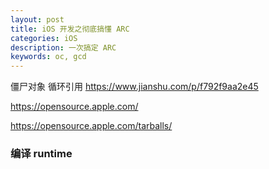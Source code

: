 ```yaml
---
layout: post
title: iOS 开发之彻底搞懂 ARC
categories: iOS
description: 一次搞定 ARC
keywords: oc, gcd
--- 
```


僵尸对象
循环引用
https://www.jianshu.com/p/f792f9aa2e45

https://opensource.apple.com/

https://opensource.apple.com/tarballs/

### 编译 runtime